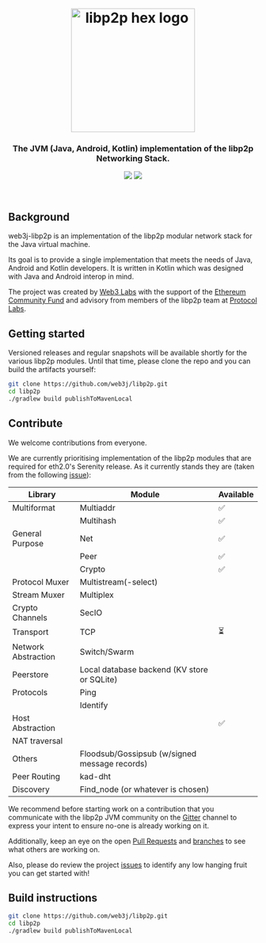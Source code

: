 <h1 align="center">
  <a href="libp2p.io"><img width="250" src="https://github.com/libp2p/libp2p/blob/master/logo/black-bg-2.png?raw=true" alt="libp2p hex logo" /></a>
</h1>

<h3 align="center">The JVM (Java, Android, Kotlin) implementation of the libp2p Networking Stack.</h3>

<p align="center">
  <a href="http://www.web3labs.com"><img src="https://img.shields.io/badge/made%20by-Web3%20Labs-blue.svg?style=flat-square" /></a>
  <a href="https://gitter.im/web3j/libp2p"><img src="https://badges.gitter.im/web3j/libp2p.svg" /></a>
</p>

<p align="center">
  <!-- TODO Add CI and codecov badges -->
  <br>
</p>


## Background

web3j-libp2p is an implementation of the libp2p modular network stack for the Java virtual machine.

Its goal is to provide a single implementation that meets the needs of Java, Android and Kotlin developers. It is 
written in Kotlin which was designed with Java and Android interop in mind.

The project was created by [Web3 Labs](https://www.web3labs.com) with the support of the 
[Ethereum Community Fund](https://ecf.network) and advisory from members of the libp2p team at 
[Protocol Labs](https://protocol.ai). 


## Getting started

Versioned releases and regular snapshots will be available shortly for the various 
libp2p modules. Until that time, please clone the repo and you can build the artifacts yourself:

```bash
git clone https://github.com/web3j/libp2p.git
cd libp2p
./gradlew build publishToMavenLocal
```


## Contribute

We welcome contributions from everyone.

We are currently prioritising implementation of the libp2p modules that are required for eth2.0's Serenity release. As it currently stands
they are (taken from the following [issue](https://github.com/ethresearch/p2p/issues/4#issuecomment-436702674)):

| Library             | Module                                        | Available                |
|---------------------|-----------------------------------------------|--------------------------|
| Multiformat         | Multiaddr                                     | :white_check_mark:       |
|                     | Multihash                                     | :white_check_mark:       |
| General Purpose     | Net                                           | :white_check_mark:       |
|                     | Peer                                          | :white_check_mark:       |
|                     | Crypto                                        | :white_check_mark:       |
| Protocol Muxer      | Multistream(-select)                          |                          |
| Stream Muxer        | Multiplex                                     |                          |
| Crypto Channels     | SecIO                                         |                          |
| Transport           | TCP                                           | :hourglass_flowing_sand: |
| Network Abstraction | Switch/Swarm                                  |                          |
| Peerstore           | Local database backend (KV store or SQLite)   |                          |
| Protocols           | Ping                                          |                          |
|                     | Identify                                      |                          |
| Host Abstraction    |                                               | :white_check_mark:       |
| NAT traversal       |                                               |                          |
| Others              | Floodsub/Gossipsub (w/signed message records) |                          |
| Peer Routing        | kad-dht                                       |                          |
| Discovery           | Find_node (or whatever is chosen)             |                          |


We recommend before starting work on a contribution that you communicate with the libp2p JVM community on the 
[Gitter](https://gitter.im/web3j/libp2p) channel to express your intent to ensure no-one is already working on it.

Additionally, keep an eye on the open [Pull Requests](https://github.com/web3j/libp2p/issues) and 
[branches](https://github.com/web3j/web3j/branches) to see what others are working on.

Also, please do review the project [issues](https://github.com/web3j/libp2p/issues) to identify any low hanging fruit 
you can get started with!   

## Build instructions

```bash
git clone https://github.com/web3j/libp2p.git
cd libp2p
./gradlew build publishToMavenLocal
```

